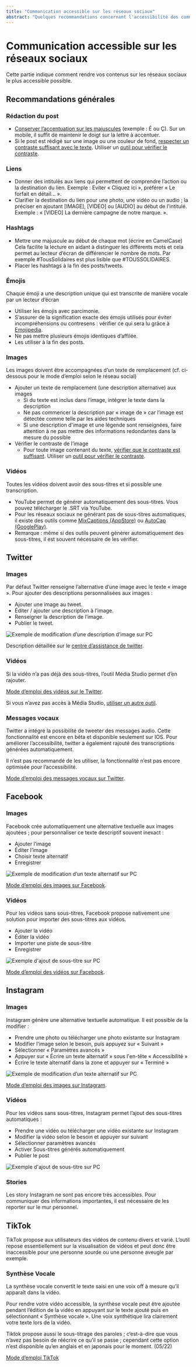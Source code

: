 ```yaml
---
title: "Communication accessible sur les réseaux sociaux"
abstract: "Quelques recommandations concernant l'accessibilité des communications sur les réseaux sociaux"
---
```


# Communication accessible sur les réseaux sociaux

Cette partie indique comment rendre vos contenus sur les réseaux sociaux le plus accessible possible.

## Recommandations générales

### Rédaction du post
- [Conserver l’accentuation sur les majuscules](/fr/contenu-et-communication/#comment-mettre-des-accents-aux-majuscules) (exemple : É ou Ç).
Sur un mobile, il suffit de maintenir le doigt sur la lettre à accentuer.
- Si le post est rédigé sur une image ou une couleur de fond, [respecter un contraste suffisant avec le texte](/fr/web/developper/couleurs-et-contrastes/#assurer-un-contraste-suffisant-entre-les-couleurs-de-premier-plan-et-de-fond).
Utiliser un [outil pour vérifier le contraste](/fr/web/outils/methodes-et-outils-de-test/mesurer-contraste-couleurs/#main-content).

### Liens
- Donner des intitulés aux liens qui permettent de comprendre l’action ou la destination du  lien. Exemple : Eviter « Cliquez ici », préférer « Le forfait en détail… ».
- Clarifier la destination du lien pour une photo, une vidéo ou un audio ; la préciser en ajoutant [IMAGE], [VIDEO] ou [AUDIO] au début de l’intitulé. Exemple : « [VIDEO] La dernière campagne de notre marque. ».

### Hashtags
- Mettre une majuscule au début de chaque mot (écrire en CamelCase) 
Cela facilite la lecture en aidant à distinguer les différents mots et cela permet au lecteur d’écran de différencier le nombre de mots.
Par exemple #TousSolidaires est plus lisible que #TOUSSOLIDAIRES.
- Placer les hashtags à la fin des posts/tweets.

### Émojis
Chaque émoji a une description unique qui est transcrite de manière vocale par un lecteur d’écran
- Utiliser les émojis avec parcimonie.
- S’assurer de la signification exacte des émojis utilisés pour éviter incompréhensions ou contresens : vérifier ce qui sera lu grâce à [Emojipedia](https://emojipedia.org/).
- Ne pas mettre plusieurs émojis identiques d’affilée.
- Les utiliser à la fin des posts.

### Images
Les images doivent être accompagnées d’un texte de remplacement (cf. ci-dessous pour le mode d’emploi selon le réseau social)
- Ajouter un texte de remplacement (une description alternative) aux images
  - Si du texte est inclus dans l’image, intégrer le texte dans la description
  - Ne pas commencer la description par « image de » car l’image est détectée comme telle par les aides techniques 
  - Si une description d'image et une légende sont renseignées, faire attention à ne pas mettre des informations redondantes dans la mesure du possible
- Vérifier le contraste de l’image
  - Pour toute image contenant du texte, [vérifier que le contraste est suffisant](/fr/web/developper/couleurs-et-contrastes/#assurer-un-contraste-suffisant-entre-les-couleurs-de-premier-plan-et-de-fond).
Utiliser un [outil pour vérifier le contraste](/fr/web/outils/methodes-et-outils-de-test/mesurer-contraste-couleurs/#main-content).

### Vidéos
Toutes les vidéos doivent avoir des sous-titres et si possible une transcription.
- YouTube permet de générer automatiquement des sous-titres. Vous pouvez télécharger le .SRT via YouTube.
- Pour les réseaux sociaux ne générant pas de sous-titres automatiques, il existe des outils comme [MixCaptions (AppStore)](https://apps.apple.com/us/app/mixcaptions-video-captions/id952426779) ou [AutoCap (GooglePlay)](https://play.google.com/store/apps/details?id=com.laika.kinetictypovid&hl=en_US&gl=US).
- Remarque : même si des outils peuvent générer automatiquement des sous-titres, il est souvent nécessaire de les vérifier.

## Twitter

### Images
Par défaut Twitter renseigne l’alternative d’une image avec le texte « image ».
Pour ajouter des descriptions personnalisées aux images :
- Ajouter une image au tweet.
- Éditer / ajouter une description à l’image.
- Renseigner la description de l’image.
- Publier le tweet.

<img src="/fr/contenu-et-communication/images/twitter-images.png" alt="Exemple de modification d’une description d’image sur PC" class="img-fluid" />

Description détaillée sur le [centre d’assistance de twitter](https://help.twitter.com/fr/using-twitter/picture-descriptions).

### Vidéos
Si la vidéo n’a pas déjà des sous-titres, l’outil Média Studio permet d’en rajouter.

[Mode d’emploi des vidéos sur le Twitter](https://help.twitter.com/fr/using-twitter/media-studio).

Si vous n’avez pas accès à Média Studio, [utiliser un autre outil](#videos).

### Messages vocaux
Twitter a intégré la possibilité de tweeter des messages audio. Cette fonctionnalité est encore en bêta et disponible seulement sur IOS. Pour améliorer l’accessibilité, twitter a également rajouté des transcriptions générées automatiquement.

Il n’est pas recommandé de les utiliser, la fonctionnalité n’est pas encore optimisée pour l’accessibilité.

[Mode d’emploi des messages vocaux sur Twitter](https://help.twitter.com/fr/using-twitter/voice-tweet).

## Facebook

### Images
Facebook crée automatiquement une alternative textuelle aux images ajoutées ;  pour personnaliser ce texte descriptif souvent inexact :
- Ajouter l’image
- Éditer l’image
- Choisir texte alternatif
- Enregistrer

<img src="/fr/contenu-et-communication/images/facebook-images.png" alt="Exemple de modification d’un texte alternatif sur PC" class="img-fluid" />

[Mode d’emploi des images sur Facebook](https://www.facebook.com/help/214124458607871?helpref=related).

### Vidéos
Pour les vidéos sans sous-titres, Facebook propose nativement une solution pour importer des sous-titres aux vidéos.
- Ajouter la vidéo
- Éditer la vidéo
- Importer une piste de sous-titre
- Enregistrer

<img src="/fr/contenu-et-communication/images/facebook-videos.png" alt="Exemple d'ajout de sous-titre sur PC" class="img-fluid" />

[Mode d’emploi des vidéos sur Facebook](https://www.facebook.com/help/261764017354370).

## Instagram

### Images
Instagram génère une alternative textuelle automatique. Il est possible de la modifier :
- Prendre une photo ou télécharger une photo existante sur Instagram
- Modifier l'image selon le besoin, puis appuyez sur « Suivant »
- Sélectionner « Paramètres avancés »
- Appuyer sur « Écrire un texte alternatif » sous l'en-tête « Accessibilité »
- Écrire le texte alternatif dans la zone et appuyer sur « Terminé »

<img src="/fr/contenu-et-communication/images/instagram-images.png" alt="Exemple de modification d’un texte alternatif sur PC" class="img-fluid" />

[Mode d’emploi des images sur Instagram](https://help.instagram.com/308605337351503).

### Vidéos
Pour les vidéos sans sous-titres, Instagram permet l’ajout des sous-titres automatiques :
- Prendre une vidéo ou télécharger une vidéo existante sur Instagram
- Modifier la vidéo selon le besoin et appuyer sur suivant
- Sélectionner paramètres avancés
- Activer Sous-titres générés automatiquement
- Publier le post

<img src="/fr/contenu-et-communication/images/instagram-videos.png" alt="Exemple d'ajout de sous-titre sur PC" class="img-fluid" />

### Stories
Les story Instagram ne sont pas encore très accessibles.
Pour communiquer des informations importantes, il est nécessaire de les reporter sur le mur personnel. 

## TikTok

TikTok propose aux utilisateurs des vidéos de contenu divers et varié. 
L’outil repose essentiellement sur la visualisation de vidéos et peut donc être inaccessible pour une personne sourde ou une personne aveugle par exemple. 

### Synthèse Vocale

La synthèse vocale convertit le texte saisi en une voix off à mesure qu’il apparaît dans la vidéo. 

Pour rendre votre vidéo accessible, la synthèse vocale peut être ajoutée pendant l’édition de la vidéo en appuyant sur le texte ajouté puis en sélectionnant « Synthèse vocale ». Une voix synthétique lira clairement votre texte lors de la vidéo. 

Tiktok propose aussi le sous-titrage des paroles ; c’est-à-dire que vous n’avez pas besoin de réécrire ce qu’il se passe ; cependant cette option n’est disponible qu’en anglais et en japonais pour le moment.  (05/22)


[Mode d’emploi TikTok](https://www.tiktok.com/accessibility/fr-fr/) 
